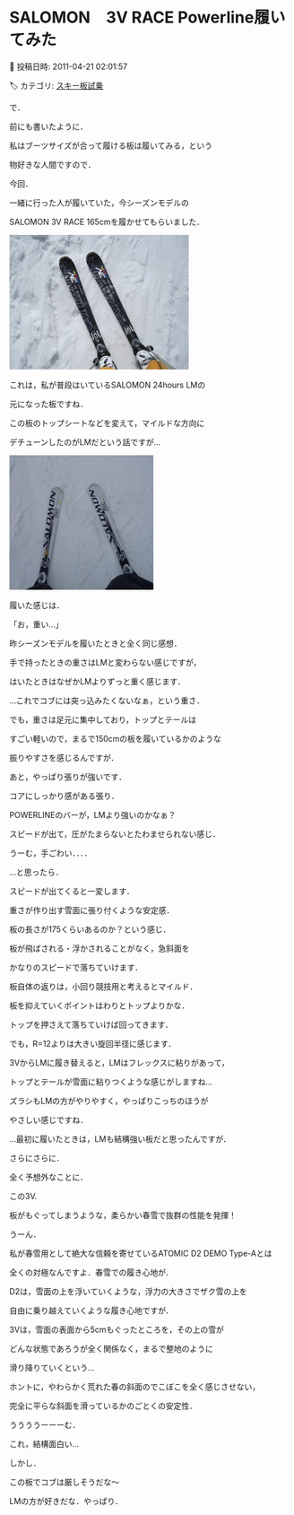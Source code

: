 # SALOMON　3V RACE Powerline履いてみた

📅 投稿日時: 2011-04-21 02:01:57

🏷️ カテゴリ: [スキー板試乗](c0bd8048615710cee890e403a36cc9a2b.md)

で．





前にも書いたように．


私はブーツサイズが合って履ける板は履いてみる，という


物好きな人間ですので．





今回．


一緒に行った人が履いていた，今シーズンモデルの


SALOMON 3V RACE 165cmを履かせてもらいました．




![c30ad81b3e23c03f6f4ffa134a0c3197.jpg](images/c30ad81b3e23c03f6f4ffa134a0c3197.jpg)




これは，私が普段はいているSALOMON 24hours LMの


元になった板ですね．





この板のトップシートなどを変えて，マイルドな方向に


デチューンしたのがLMだという話ですが…




![9d6e7ecbac60f45d82e62670015e1df3.jpg](images/9d6e7ecbac60f45d82e62670015e1df3.jpg)







履いた感じは．


「お，重い…」


昨シーズンモデルを履いたときと全く同じ感想．


手で持ったときの重さはLMと変わらない感じですが，


はいたときはなぜかLMよりずっと重く感じます．





…これでコブには突っ込みたくないなぁ，という重さ．


でも，重さは足元に集中しており，トップとテールは


すごい軽いので，まるで150cmの板を履いているかのような


振りやすさを感じるんですが．





あと，やっぱり張りが強いです．


コアにしっかり感がある張り．


POWERLINEのバーが，LMより強いのかなぁ？


スピードが出て，圧がたまらないとたわませられない感じ．





うーむ，手ごわい．．．．


…と思ったら．


スピードが出てくると一変します．


重さが作り出す雪面に張り付くような安定感．


板の長さが175くらいあるのか？という感じ．


板が飛ばされる・浮かされることがなく，急斜面を


かなりのスピードで落ちていけます．


板自体の返りは，小回り競技用と考えるとマイルド．


板を抑えていくポイントはわりとトップよりかな．


トップを押さえて落ちていけば回ってきます．


でも，R=12よりは大きい旋回半径に感じます．





3VからLMに履き替えると，LMはフレックスに粘りがあって，


トップとテールが雪面に粘りつくような感じがしますね…


ズラシもLMの方がやりやすく，やっぱりこっちのほうが


やさしい感じですね．


…最初に履いたときは，LMも結構強い板だと思ったんですが．





さらにさらに．


全く予想外なことに．





この3V.


板がもぐってしまうような，柔らかい春雪で抜群の性能を発揮！


うーん．


私が春雪用として絶大な信頼を寄せているATOMIC D2 DEMO Type-Aとは


全くの対極なんですよ．春雪での履き心地が．





D2は，雪面の上を浮いていくような，浮力の大きさでザク雪の上を


自由に乗り越えていくような履き心地ですが．





3Vは，雪面の表面から5cmもぐったところを，その上の雪が


どんな状態であろうが全く関係なく，まるで整地のように


滑り降りていくという…


ホントに，やわらかく荒れた春の斜面のでこぼこを全く感じさせない，


完全に平らな斜面を滑っているかのごとくの安定性．





ううううーーーむ．


これ，結構面白い…





しかし．


この板でコブは厳しそうだな～


LMの方が好きだな．やっぱり．
